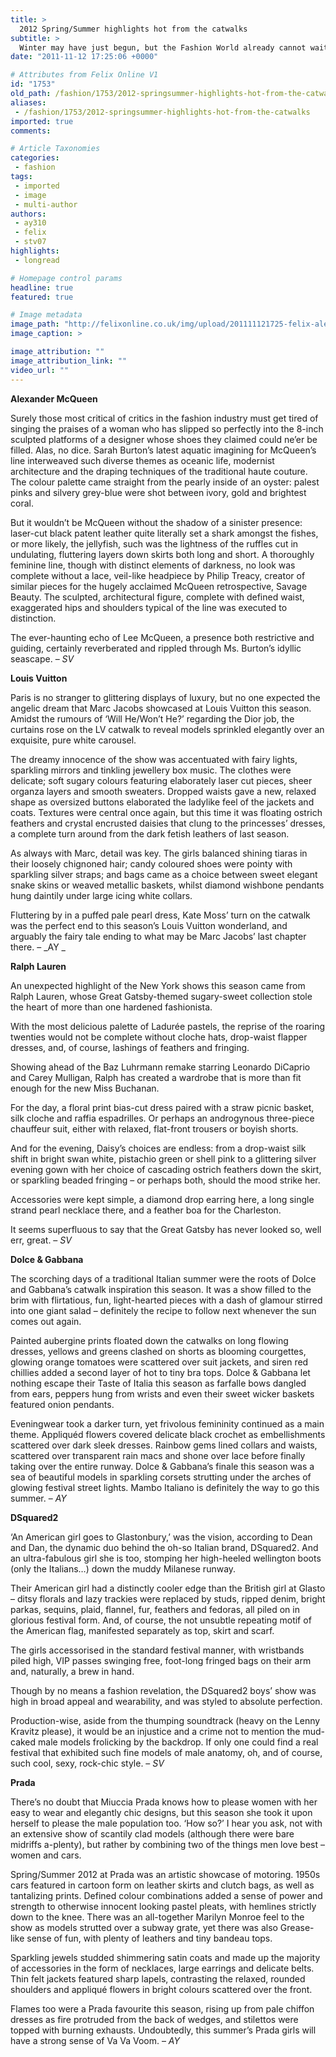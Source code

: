 ```yaml
---
title: >
  2012 Spring/Summer highlights hot from the catwalks
subtitle: >
  Winter may have just begun, but the Fashion World already cannot wait for sunnier days. Saskia Verhagen and Alice Yang bring you the best from September’s catwalks
date: "2011-11-12 17:25:06 +0000"

# Attributes from Felix Online V1
id: "1753"
old_path: /fashion/1753/2012-springsummer-highlights-hot-from-the-catwalks
aliases:
 - /fashion/1753/2012-springsummer-highlights-hot-from-the-catwalks
imported: true
comments:

# Article Taxonomies
categories:
 - fashion
tags:
 - imported
 - image
 - multi-author
authors:
 - ay310
 - felix
 - stv07
highlights:
 - longread

# Homepage control params
headline: true
featured: true

# Image metadata
image_path: "http://felixonline.co.uk/img/upload/201111121725-felix-alexander-mcqueen-spring-2012-rtw-podium-010_runway.jpg"
image_caption: >

image_attribution: ""
image_attribution_link: ""
video_url: ""
---
```


__Alexander McQueen__

Surely those most critical of critics in the fashion industry must get tired of singing the praises of a woman who has slipped so perfectly into the 8-inch sculpted platforms of a designer whose shoes they claimed could ne’er be filled. Alas, no dice. Sarah Burton’s latest aquatic imagining for McQueen’s line interweaved such diverse themes as oceanic life, modernist architecture and the draping techniques of the traditional haute couture. The colour palette came straight from the pearly inside of an oyster: palest pinks and silvery grey-blue were shot between ivory, gold and brightest coral.

But it wouldn’t be McQueen without the shadow of a sinister presence: laser-cut black patent leather quite literally set a shark amongst the fishes, or more likely, the jellyfish, such was the lightness of the ruffles cut in undulating, fluttering layers down skirts both long and short. A thoroughly feminine line, though with distinct elements of darkness, no look was complete without a lace, veil-like headpiece by Philip Treacy, creator of similar pieces for the hugely acclaimed McQueen retrospective, Savage Beauty. The sculpted, architectural figure, complete with defined waist, exaggerated hips and shoulders typical of the line was executed to distinction.

The ever-haunting echo of Lee McQueen, a presence both restrictive and guiding, certainly reverberated and rippled through Ms. Burton’s idyllic seascape. – _SV_

__Louis Vuitton__

Paris is no stranger to glittering displays of luxury, but no one expected the angelic dream that Marc Jacobs showcased at Louis Vuitton this season. Amidst the rumours of ‘Will He/Won’t He?’ regarding the Dior job, the curtains rose on the LV catwalk to reveal models sprinkled elegantly over an exquisite, pure white carousel.

The dreamy innocence of the show was accentuated with fairy lights, sparkling mirrors and tinkling jewellery box music. The clothes were delicate; soft sugary colours featuring elaborately laser cut pieces, sheer organza layers and smooth sweaters. Dropped waists gave a new, relaxed shape as oversized buttons elaborated the ladylike feel of the jackets and coats. Textures were central once again, but this time it was floating ostrich feathers and crystal encrusted daisies that clung to the princesses’ dresses, a complete turn around from the dark fetish leathers of last season.

As always with Marc, detail was key. The girls balanced shining tiaras in their loosely chignoned hair; candy coloured shoes were pointy with sparkling silver straps; and bags came as a choice between sweet elegant snake skins or weaved metallic baskets, whilst diamond wishbone pendants hung daintily under large icing white collars.

Fluttering by in a puffed pale pearl dress, Kate Moss’ turn on the catwalk was the perfect end to this season’s Louis Vuitton wonderland, and arguably the fairy tale ending to what may be Marc Jacobs’ last chapter there. – _AY _

__Ralph Lauren__

An unexpected highlight of the New York shows this season came from Ralph Lauren, whose Great Gatsby-themed sugary-sweet collection stole the heart of more than one hardened fashionista.

With the most delicious palette of Ladurée pastels, the reprise of the roaring twenties would not be complete without cloche hats, drop-waist flapper dresses, and, of course, lashings of feathers and fringing.

Showing ahead of the Baz Luhrmann remake starring Leonardo DiCaprio and Carey Mulligan, Ralph has created a wardrobe that is more than fit enough for the new Miss Buchanan.

For the day, a floral print bias-cut dress paired with a straw picnic basket, silk cloche and raffia espadrilles. Or perhaps an androgynous three-piece chauffeur suit, either with relaxed, flat-front trousers or boyish shorts.

And for the evening, Daisy’s choices are endless: from a drop-waist silk shift in bright swan white, pistachio green or shell pink to a glittering silver evening gown with her choice of cascading ostrich feathers down the skirt, or sparkling beaded fringing – or perhaps both, should the mood strike her.

Accessories were kept simple, a diamond drop earring here, a long single strand pearl necklace there, and a feather boa for the Charleston.

It seems superfluous to say that the Great Gatsby has never looked so, well err, great. – _SV_

__Dolce & Gabbana__

The scorching days of a traditional Italian summer were the roots of Dolce and Gabbana’s catwalk inspiration this season. It was a show filled to the brim with flirtatious, fun, light-hearted pieces with a dash of glamour stirred into one giant salad – definitely the recipe to follow next whenever the sun comes out again.

Painted aubergine prints floated down the catwalks on long flowing dresses, yellows and greens clashed on shorts as blooming courgettes, glowing orange tomatoes were scattered over suit jackets, and siren red chillies added a second layer of hot to tiny bra tops. Dolce & Gabbana let nothing escape their Taste of Italia this season as farfalle bows dangled from ears, peppers hung from wrists and even their sweet wicker baskets featured onion pendants.

Eveningwear took a darker turn, yet frivolous femininity continued as a main theme. Appliquéd flowers covered delicate black crochet as embellishments scattered over dark sleek dresses. Rainbow gems lined collars and waists, scattered over transparent rain macs and shone over lace before finally taking over the entire runway. Dolce & Gabbana’s finale this season was a sea of beautiful models in sparkling corsets strutting under the arches of glowing festival street lights. Mambo Italiano is definitely the way to go this summer. – _AY_

__DSquared2__

‘An American girl goes to Glastonbury,’ was the vision, according to Dean and Dan, the dynamic duo behind the oh-so Italian brand, DSquared2. And an ultra-fabulous girl she is too, stomping her high-heeled wellington boots (only the Italians…) down the muddy Milanese runway.

Their American girl had a distinctly cooler edge than the British girl at Glasto – ditsy florals and lazy trackies were replaced by studs, ripped denim, bright parkas, sequins, plaid, flannel, fur, feathers and fedoras, all piled on in glorious festival form. And, of course, the not unsubtle repeating motif of the American flag, manifested separately as top, skirt and scarf.

The girls accessorised in the standard festival manner, with wristbands piled high, VIP passes swinging free, foot-long fringed bags on their arm and, naturally, a brew in hand.

Though by no means a fashion revelation, the DSquared2 boys’ show was high in broad appeal and wearability, and was styled to absolute perfection.

Production-wise, aside from the thumping soundtrack (heavy on the Lenny Kravitz please), it would be an injustice and a crime not to mention the mud-caked male models frolicking by the backdrop. If only one could find a real festival that exhibited such fine models of male anatomy, oh, and of course, such cool, sexy, rock-chic style. – _SV_

__Prada__

There’s no doubt that Miuccia Prada knows how to please women with her easy to wear and elegantly chic designs, but this season she took it upon herself to please the male population too. ‘How so?’ I hear you ask, not with an extensive show of scantily clad models (although there were bare midriffs a-plenty), but rather by combining two of the things men love best – women and cars.

Spring/Summer 2012 at Prada was an artistic showcase of motoring. 1950s cars featured in cartoon form on leather skirts and clutch bags, as well as tantalizing prints. Defined colour combinations added a sense of power and strength to otherwise innocent looking pastel pleats, with hemlines strictly down to the knee. There was an all-together Marilyn Monroe feel to the show as models strutted over a subway grate, yet there was also Grease-like sense of fun, with plenty of leathers and tiny bandeau tops.

Sparkling jewels studded shimmering satin coats and made up the majority of accessories in the form of necklaces, large earrings and delicate belts. Thin felt jackets featured sharp lapels, contrasting the relaxed, rounded shoulders and appliqué flowers in bright colours scattered over the front.

Flames too were a Prada favourite this season, rising up from pale chiffon dresses as fire protruded from the back of wedges, and stilettos were topped with burning exhausts. Undoubtedly, this summer’s Prada girls will have a strong sense of Va Va Voom. – _AY_
